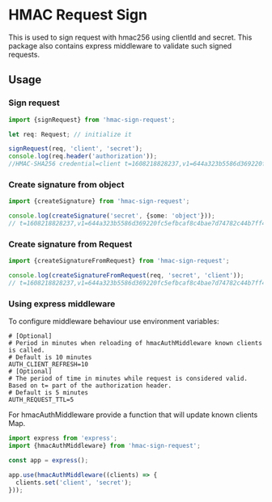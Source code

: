 # HMAC Request Sign

This is used to sign request with hmac256 using clientId and secret. This package also 
contains express middleware to validate such signed requests. 

## Usage

### Sign request

```typescript
import {signRequest} from 'hmac-sign-request';

let req: Request; // initialize it

signRequest(req, 'client', 'secret');
console.log(req.header('authorization'));
//HMAC-SHA256 credential=client t=1608218828237,v1=644a323b5586d369220fc5efbcaf8c4bae7d74782c44b7ff49945231f8cc9e84
```

### Create signature from object

```typescript
import {createSignature} from 'hmac-sign-request';

console.log(createSignature('secret', {some: 'object'}));
// t=1608218828237,v1=644a323b5586d369220fc5efbcaf8c4bae7d74782c44b7ff49945231f8cc9e84
```

### Create signature from Request
```typescript
import {createSignatureFromRequest} from 'hmac-sign-request';

console.log(createSignatureFromRequest(req, 'secret', 'client'));
// t=1608218828237,v1=644a323b5586d369220fc5efbcaf8c4bae7d74782c44b7ff49945231f8cc9e84
```

### Using express middleware

To configure middleware behaviour use environment variables:
```dotenv
# [Optional] 
# Period in minutes when reloading of hmacAuthMiddleware known clients is called.
# Default is 10 minutes
AUTH_CLIENT_REFRESH=10
# [Optional]
# The period of time in minutes while request is considered valid. Based on t= part of the authorization header.
# Default is 5 minutes
AUTH_REQUEST_TTL=5

```
For hmacAuthMiddleware provide a function that will update known clients Map.
```typescript
import express from 'express';
import {hmacAuthMiddleware} from 'hmac-sign-request';

const app = express();

app.use(hmacAuthMiddleware((clients) => {
  clients.set('client', 'secret');
}));
